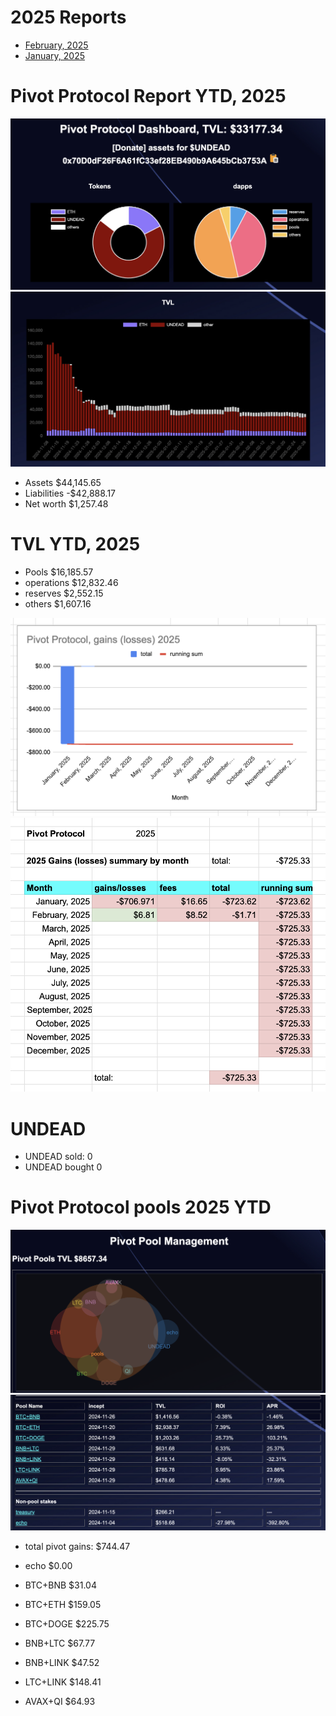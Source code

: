 # 2025 Reports

* [February, 2025](02)
* [January, 2025](01)

# Pivot Protocol Report YTD, 2025 

![Assets](imgs/01a-assets.png)
![TVL](imgs/01b-tvl.png)

* Assets $44,145.65 
* Liabilities -$42,888.17 
* Net worth $1,257.48 

# TVL YTD, 2025 

* Pools $16,185.57 
* operations $12,832.46 
* reserves $2,552.15 
* others $1,607.16 

![YTD gains/losses chart](imgs/01c-gains-losses.png)
![YTD spreadsheet](imgs/01d-ytd.png)

# UNDEAD 

* UNDEAD sold: 0 
* UNDEAD bought 0 

# Pivot Protocol pools 2025 YTD 

![Pivot protocol pools](imgs/02a-pools-venn.png)
![Pivot protocol pool data](imgs/02b-pools-roi.png)

* total pivot gains: $744.47 

* echo $0.00 
* BTC+BNB $31.04 
* BTC+ETH $159.05 
* BTC+DOGE $225.75 
* BNB+LTC $67.77 
* BNB+LINK $47.52 
* LTC+LINK $148.41 
* AVAX+QI $64.93 

